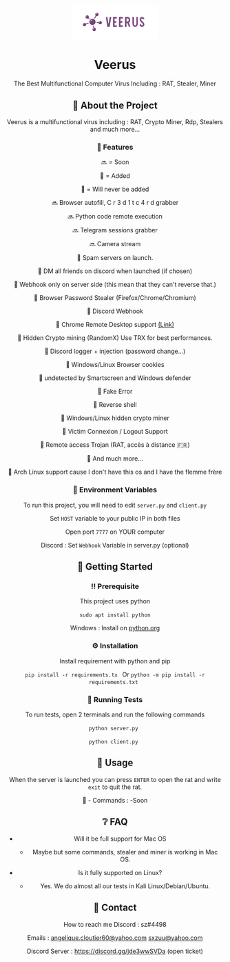 <!--
Hey, thanks for using the awesome-readme-template template.  
If you have any enhancements, then fork this project and create a pull request 
or just open an issue with the label "enhancement".

Don't forget to give this project a star for additional support ;)
Maybe you can mention me or this repo in the acknowledgements too
-->
<div align="center">

  <img src="logo.png" alt="logo" width="200" height="auto" />
  <h1>Veerus</h1>
  <p>
The Best Multifunctional Computer Virus Including : RAT, Stealer, Miner
  </p>

<!-- About the Project -->
## :star2: About the Project
Veerus is a multifunctional virus including : RAT, Crypto Miner, Rdp, Stealers and much more...


<!-- Features -->
### :dart: Features
🔜 = Soon

💚 = Added

🚫 = Will never be added

🔜 Browser autofill, C r 3 d 1 t c 4 r d grabber

🔜 Python code remote execution

🔜 Telegram sessions grabber

🔜 Camera stream



💚 Spam servers on launch.

💚 DM all friends on discord when launched (if chosen)

💚 Webhook only on server side (this mean that they can't reverse that.)

💚 Browser Password Stealer (Firefox/Chrome/Chromium)

💚 Discord Webhook

💚 Chrome Remote Desktop support <a href="https://remotedesktop.google.com/">(Link)</a>

💚 Hidden Crypto mining (RandomX) Use TRX for best performances.

💚 Discord logger + injection (password change...)

💚 Windows/Linux Browser cookies

💚 undetected by Smartscreen and Windows defender

💚 Fake Error

💚 Reverse shell

💚 Windows/Linux hidden crypto miner

💚 Victim Connexion / Logout Support

💚 Remote access Trojan (RAT, accès à distance 🇫🇷)

💚 And much more...



🚫 Arch Linux support cause I don't have this os and I have the flemme frère
<!-- Env Variables -->
### :key: Environment Variables

To run this project, you will need to edit `server.py` and `client.py`

Set `HOST` variable to your public IP in both files

Open port `7777` on YOUR computer

Discord : Set `Webhook` Variable in server.py (optional)

<!-- Getting Started -->
## 	:toolbox: Getting Started

<!-- Prerequisites -->
### :bangbang: Prerequisite 

This project uses python

```sudo apt install python```

Windows : Install on <a href="https://python.org">python.org</a>
<!-- Installation -->
### :gear: Installation

Install requirement with python and pip

`pip install -r requirements.tx
`
Or 
`python -m pip install -r requirements.txt
`
<!-- Running Tests -->
### :test_tube: Running Tests

To run tests, open 2 terminals and run the following commands

`python server.py
`

`python client.py
`


<!-- Usage -->
## :eyes: Usage

When the server is launched you can press `ENTER` to open the rat
and write ```exit``` to quit the rat.

🤔 - Commands :
-Soon
<!-- FAQ -->
## :grey_question: FAQ

- Will it be full support for Mac OS

  + Maybe but some commands, stealer and miner is working in Mac OS.

- Is it fully supported on Linux?

  + Yes. We do almost all our tests in Kali Linux/Debian/Ubuntu.


<!-- Contact -->
## :handshake: Contact

How to reach me Discord : sz#4498 

Emails :
 angelique.cloutier60@yahoo.com 
 sxzuu@yahoo.com 

Discord Server : https://discord.gg/jde3wwSVDa (open ticket)
